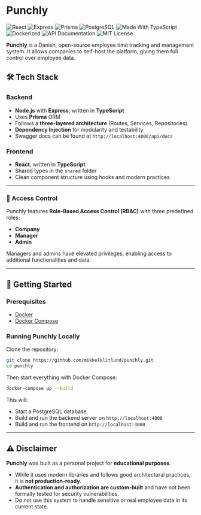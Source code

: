 # Punchly

![React](https://img.shields.io/badge/frontend-React-61DAFB.svg)
![Express](https://img.shields.io/badge/backend-Express.js-000000.svg)
![Prisma](https://img.shields.io/badge/ORM-Prisma-3982CE.svg)
![PostgreSQL](https://img.shields.io/badge/database-PostgreSQL-336791.svg)
![Made With TypeScript](https://img.shields.io/badge/Made%20with-TypeScript-007acc.svg)
![Dockerized](https://img.shields.io/badge/docker-ready-blue)
![API Documentation](https://img.shields.io/badge/API%20Documentation-Swagger-85ea2d.svg)
![MIT License](https://img.shields.io/badge/license-MIT-blue.svg)

**Punchly** is a Danish, open-source employee time tracking and management system. It allows companies to self-host the platform, giving them full control over employee data.

## 🛠 Tech Stack

### Backend

- **Node.js** with **Express**, written in **TypeScript**
- Uses **Prisma** ORM
- Follows a **three-layered architecture** (Routes, Services, Repositories)
- **Dependency Injection** for modularity and testability
- Swagger docs can be found at `http://localhost:4000/api/docs`

### Frontend

- **React**, written in **TypeScript**
- Shared types in the `shared` folder
- Clean component structure using hooks and modern practices

---

### 🔐 Access Control

Punchly features **Role-Based Access Control (RBAC)** with three predefined roles:

- **Company**
- **Manager**
- **Admin**

Managers and admins have elevated privileges, enabling access to additional functionalities and data.

---

## 🚀 Getting Started

### Prerequisites

- [Docker](https://www.docker.com/)
- [Docker Compose](https://docs.docker.com/compose/)

### Running Punchly Locally

Clone the repository:

```bash
git clone https://github.com/mikkelklitlund/punchly.git
cd punchly
```

Then start everything with Docker Compose:

```bash
docker-compose up --build
```

This will:

- Start a PostgreSQL database
- Build and run the backend server on `http://localhost:4000`
- Build and run the frontend on `http://localhost:3000`

---

## ⚠️ Disclaimer

**Punchly** was built as a personal project for **educational purposes**.

- While it uses modern libraries and follows good architectural practices, it is **not production-ready**.
- **Authentication and authorization are custom-built** and have not been formally tested for security vulnerabilities.
- Do not use this system to handle sensitive or real employee data in its current state.
